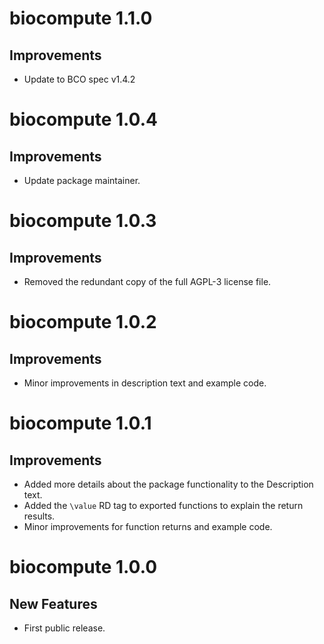 # biocompute 1.1.0

## Improvements

- Update to BCO spec v1.4.2

# biocompute 1.0.4

## Improvements

- Update package maintainer.

# biocompute 1.0.3

## Improvements

- Removed the redundant copy of the full AGPL-3 license file.

# biocompute 1.0.2

## Improvements

- Minor improvements in description text and example code.

# biocompute 1.0.1

## Improvements

- Added more details about the package functionality to the Description text.
- Added the `\value` RD tag to exported functions to explain the return results.
- Minor improvements for function returns and example code.

# biocompute 1.0.0

## New Features

- First public release.
